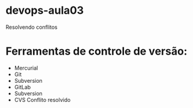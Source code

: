 # devops-aula03
Resolvendo conflitos

# Ferramentas de controle de versão:

* Mercurial
* Git
* Subversion
* GitLab
* Subversion
* CVS 
Conflito resolvido

